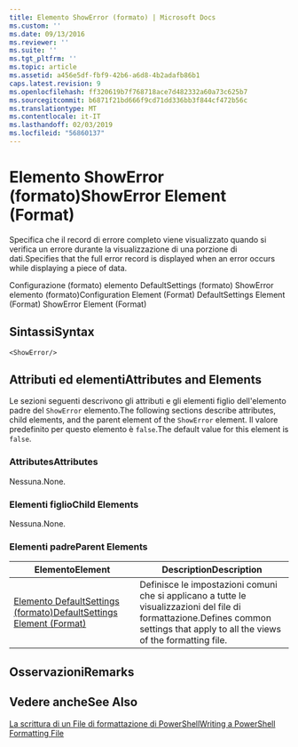 ```yaml
---
title: Elemento ShowError (formato) | Microsoft Docs
ms.custom: ''
ms.date: 09/13/2016
ms.reviewer: ''
ms.suite: ''
ms.tgt_pltfrm: ''
ms.topic: article
ms.assetid: a456e5df-fbf9-42b6-a6d8-4b2adafb86b1
caps.latest.revision: 9
ms.openlocfilehash: ff320619b7f768718ace7d482332a60a73c625b7
ms.sourcegitcommit: b6871f21bd666f9cd71dd336bb3f844cf472b56c
ms.translationtype: MT
ms.contentlocale: it-IT
ms.lasthandoff: 02/03/2019
ms.locfileid: "56860137"
---
```

# <a name="showerror-element-format"></a><span data-ttu-id="5ab68-102">Elemento ShowError (formato)</span><span class="sxs-lookup"><span data-stu-id="5ab68-102">ShowError Element (Format)</span></span>

<span data-ttu-id="5ab68-103">Specifica che il record di errore completo viene visualizzato quando si verifica un errore durante la visualizzazione di una porzione di dati.</span><span class="sxs-lookup"><span data-stu-id="5ab68-103">Specifies that the full error record is displayed when an error occurs while displaying a piece of data.</span></span>

<span data-ttu-id="5ab68-104">Configurazione (formato) elemento DefaultSettings (formato) ShowError elemento (formato)</span><span class="sxs-lookup"><span data-stu-id="5ab68-104">Configuration Element (Format) DefaultSettings Element (Format) ShowError Element (Format)</span></span>

## <a name="syntax"></a><span data-ttu-id="5ab68-105">Sintassi</span><span class="sxs-lookup"><span data-stu-id="5ab68-105">Syntax</span></span>

```scr
<ShowError/>
```

## <a name="attributes-and-elements"></a><span data-ttu-id="5ab68-106">Attributi ed elementi</span><span class="sxs-lookup"><span data-stu-id="5ab68-106">Attributes and Elements</span></span>

<span data-ttu-id="5ab68-107">Le sezioni seguenti descrivono gli attributi e gli elementi figlio dell'elemento padre del `ShowError` elemento.</span><span class="sxs-lookup"><span data-stu-id="5ab68-107">The following sections describe attributes, child elements, and the parent element of the `ShowError` element.</span></span> <span data-ttu-id="5ab68-108">Il valore predefinito per questo elemento è `false`.</span><span class="sxs-lookup"><span data-stu-id="5ab68-108">The default value for this element is `false`.</span></span>

### <a name="attributes"></a><span data-ttu-id="5ab68-109">Attributes</span><span class="sxs-lookup"><span data-stu-id="5ab68-109">Attributes</span></span>

<span data-ttu-id="5ab68-110">Nessuna.</span><span class="sxs-lookup"><span data-stu-id="5ab68-110">None.</span></span>

### <a name="child-elements"></a><span data-ttu-id="5ab68-111">Elementi figlio</span><span class="sxs-lookup"><span data-stu-id="5ab68-111">Child Elements</span></span>

<span data-ttu-id="5ab68-112">Nessuna.</span><span class="sxs-lookup"><span data-stu-id="5ab68-112">None.</span></span>

### <a name="parent-elements"></a><span data-ttu-id="5ab68-113">Elementi padre</span><span class="sxs-lookup"><span data-stu-id="5ab68-113">Parent Elements</span></span>

|<span data-ttu-id="5ab68-114">Elemento</span><span class="sxs-lookup"><span data-stu-id="5ab68-114">Element</span></span>|<span data-ttu-id="5ab68-115">Description</span><span class="sxs-lookup"><span data-stu-id="5ab68-115">Description</span></span>|
|-------------|-----------------|
|[<span data-ttu-id="5ab68-116">Elemento DefaultSettings (formato)</span><span class="sxs-lookup"><span data-stu-id="5ab68-116">DefaultSettings Element (Format)</span></span>](./defaultsettings-element-format.md)|<span data-ttu-id="5ab68-117">Definisce le impostazioni comuni che si applicano a tutte le visualizzazioni del file di formattazione.</span><span class="sxs-lookup"><span data-stu-id="5ab68-117">Defines common settings that apply to all the views of the formatting file.</span></span>|

## <a name="remarks"></a><span data-ttu-id="5ab68-118">Osservazioni</span><span class="sxs-lookup"><span data-stu-id="5ab68-118">Remarks</span></span>

## <a name="see-also"></a><span data-ttu-id="5ab68-119">Vedere anche</span><span class="sxs-lookup"><span data-stu-id="5ab68-119">See Also</span></span>

[<span data-ttu-id="5ab68-120">La scrittura di un File di formattazione di PowerShell</span><span class="sxs-lookup"><span data-stu-id="5ab68-120">Writing a PowerShell Formatting File</span></span>](./writing-a-powershell-formatting-file.md)
